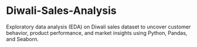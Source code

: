 # Diwali-Sales-Analysis
Exploratory data analysis (EDA) on Diwali sales dataset to uncover customer behavior, product performance, and market insights using Python, Pandas, and Seaborn.
